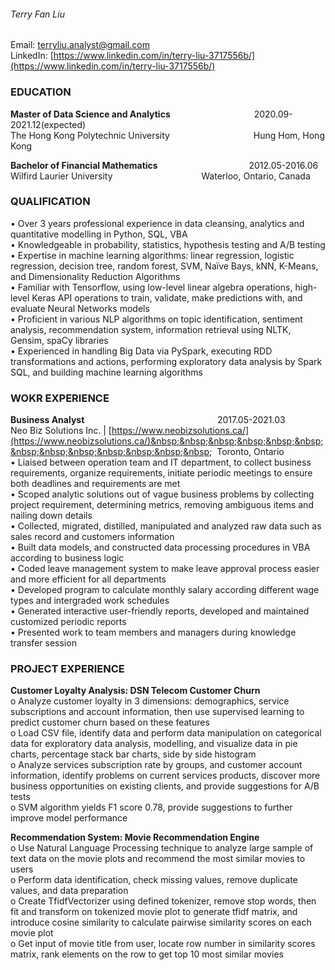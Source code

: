 ######   Terry Fan Liu
Email: terryliu.analyst@gmail.com  
LinkedIn: [https://www.linkedin.com/in/terry-liu-3717556b/](https://www.linkedin.com/in/terry-liu-3717556b/)

### EDUCATION  
**Master of Data Science and Analytics**&nbsp;&nbsp;&nbsp;&nbsp;&nbsp;&nbsp;&nbsp;&nbsp;&nbsp;&nbsp;&nbsp;&nbsp;&nbsp;&nbsp;&nbsp;&nbsp;&nbsp;&nbsp;&nbsp;&nbsp;&nbsp;&nbsp;&nbsp;&nbsp;&nbsp;&nbsp;&nbsp;&nbsp;&nbsp;&nbsp;&nbsp;&nbsp;&nbsp;&nbsp;2020.09-2021.12(expected)  
The Hong Kong Polytechnic University&nbsp;&nbsp;&nbsp;&nbsp;&nbsp;&nbsp;&nbsp;&nbsp;&nbsp;&nbsp;&nbsp;&nbsp;&nbsp;&nbsp;&nbsp;&nbsp;&nbsp;&nbsp;&nbsp;&nbsp;&nbsp;&nbsp;&nbsp;&nbsp;&nbsp;&nbsp;&nbsp;&nbsp;&nbsp;&nbsp;&nbsp;&nbsp;&nbsp;&nbsp;Hung Hom, Hong Kong  

**Bachelor of Financial Mathematics**&nbsp;&nbsp;&nbsp;&nbsp;&nbsp;&nbsp;&nbsp;&nbsp;&nbsp;&nbsp;&nbsp;&nbsp;&nbsp;&nbsp;&nbsp;&nbsp;&nbsp;&nbsp;&nbsp;&nbsp;&nbsp;&nbsp;&nbsp;&nbsp;&nbsp;&nbsp;&nbsp;&nbsp;&nbsp;&nbsp;&nbsp;&nbsp;&nbsp;&nbsp;&nbsp;&nbsp;&nbsp;2012.05-2016.06  
Wilfird Laurier University&nbsp;&nbsp;&nbsp;&nbsp;&nbsp;&nbsp;&nbsp;&nbsp;&nbsp;&nbsp;&nbsp;&nbsp;&nbsp;&nbsp;&nbsp;&nbsp;&nbsp;&nbsp;&nbsp;&nbsp;&nbsp;&nbsp;&nbsp;&nbsp;&nbsp;&nbsp;&nbsp;&nbsp;&nbsp;&nbsp;&nbsp;&nbsp;&nbsp;&nbsp;&nbsp;&nbsp;Waterloo, Ontario, Canada  


### QUALIFICATION  
•	Over 3 years professional experience in data cleansing, analytics and quantitative modelling in Python, SQL, VBA  
•	Knowledgeable in probability, statistics, hypothesis testing and A/B testing  
•	Expertise in machine learning algorithms: linear regression, logistic regression, decision tree, random forest, SVM, Naïve Bays, kNN, K-Means, and Dimensionality Reduction Algorithms  
•	Familiar with Tensorflow, using low-level linear algebra operations, high-level Keras API operations to train, validate, make predictions with, and evaluate Neural Networks models  
•	Proficient in various NLP algorithms on topic identification, sentiment analysis, recommendation system, information retrieval using NLTK, Gensim, spaCy libraries  
•	Experienced in handling Big Data via PySpark, executing RDD transformations and actions, performing exploratory data analysis by Spark SQL, and building machine learning algorithms  



### WOKR EXPERIENCE  
**Business Analyst**&nbsp;&nbsp;&nbsp;&nbsp;&nbsp;&nbsp;&nbsp;&nbsp;&nbsp;&nbsp;&nbsp;&nbsp;&nbsp;&nbsp;&nbsp;&nbsp;&nbsp;&nbsp;&nbsp;&nbsp;&nbsp;&nbsp;&nbsp;&nbsp;&nbsp;&nbsp;&nbsp;&nbsp;&nbsp;&nbsp;&nbsp;&nbsp;&nbsp;&nbsp;&nbsp;&nbsp;&nbsp;&nbsp;&nbsp;&nbsp;&nbsp;&nbsp;&nbsp;&nbsp;&nbsp;&nbsp;&nbsp;&nbsp;&nbsp;&nbsp;&nbsp;&nbsp;&nbsp;&nbsp;2017.05-2021.03  
Neo Biz Solutions Inc. | [https://www.neobizsolutions.ca/](https://www.neobizsolutions.ca/)&nbsp;&nbsp;&nbsp;&nbsp;&nbsp;&nbsp;&nbsp;&nbsp;&nbsp;&nbsp;&nbsp;&nbsp;&nbsp;&nbsp;
Toronto, Ontario  
•	Liaised between operation team and IT department, to collect business requirements, organize requirements, initiate periodic meetings to ensure both deadlines and requirements are met  
•	Scoped analytic solutions out of vague business problems by collecting project requirement, determining metrics, removing ambiguous items and nailing down details  
•	Collected, migrated, distilled, manipulated and analyzed raw data such as sales record and customers information  
•	Built data models, and constructed data processing procedures in VBA according to business logic  
•	Coded leave management system to make leave approval process easier and more efficient for all departments  
•	Developed program to calculate monthly salary according different wage types and intergraded work schedules  
•	Generated interactive user-friendly reports, developed and maintained customized periodic reports  
•	Presented work to team members and managers during knowledge transfer session  



### PROJECT EXPERIENCE  
**Customer Loyalty Analysis: DSN Telecom Customer Churn**  
o	Analyze customer loyalty in 3 dimensions: demographics, service subscriptions and account information, then use supervised learning to predict customer churn based on these features  
o	Load CSV file, identify data and perform data manipulation on categorical data for exploratory data analysis, modelling, and visualize data in pie charts, percentage stack bar charts, side by side histogram  
o	Analyze services subscription rate by groups, and customer account information, identify problems on current services products, discover more business opportunities on existing clients, and provide suggestions for A/B tests  
o	SVM algorithm yields F1 score 0.78, provide suggestions to further improve model performance  

**Recommendation System: Movie Recommendation Engine**  
o	Use Natural Language Processing technique to analyze large sample of text data on the movie plots and recommend the most similar movies to users  
o	Perform data identification, check missing values, remove duplicate values, and data preparation  
o	Create TfidfVectorizer using defined tokenizer, remove stop words, then fit and transform on tokenized movie plot to generate tfidf matrix, and introduce cosine similarity to calculate pairwise similarity scores on each movie plot  
o	Get input of movie title from user, locate row number in similarity scores matrix, rank elements on the row to get top 10 most similar movies  

